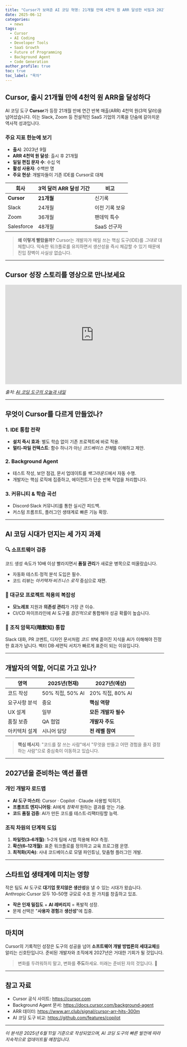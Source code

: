```yaml
---
title: "Cursor가 보여준 AI 코딩 혁명: 21개월 만에 4천억 원 ARR 달성한 비밀과 2027년 개발자의 미래"
date: 2025-06-12
categories: 
  - news
tags: 
  - Cursor
  - AI Coding
  - Developer Tools
  - SaaS Growth
  - Future of Programming
  - Background Agent
  - Code Generation
author_profile: true
toc: true
toc_label: "목차"
---
```


## Cursor, 출시 21개월 만에 4천억 원 ARR을 달성하다

AI 코딩 도구 **Cursor**가 등장 21개월 만에 연간 반복 매출(ARR) 4천억 원(3억 달러)을 넘어섰습니다. 이는 Slack, Zoom 등 전설적인 SaaS 기업의 기록을 단숨에 갈아치운 역사적 성과입니다.

### 주요 지표 한눈에 보기

- **출시**: 2023년 9월  
- **ARR 4천억 원 달성**: 출시 후 21개월  
- **일일 편집 문자 수**: 수십 억  
- **활성 사용자**: 수백만 명  
- **주요 현상**: 개발자들이 기존 IDE를 Cursor로 대체

| 회사 | 3억 달러 ARR 달성 기간 | 비고 |
|------|------------------------|------|
| **Cursor** | **21개월** | 신기록 |
| Slack | 24개월 | 이전 기록 보유 |
| Zoom | 36개월 | 팬데믹 특수 |
| Salesforce | 48개월 | SaaS 선구자 |

> **왜 이렇게 빨랐을까?** Cursor는 개발자가 매일 쓰는 핵심 도구(IDE)를 *그대로* 대체합니다. 익숙한 워크플로를 유지하면서 생산성을 즉시 체감할 수 있기 때문에 진입 장벽이 사실상 없습니다.

---

## Cursor 성장 스토리를 영상으로 만나보세요

<iframe width="560" height="315" src="https://www.youtube.com/embed/BGgsoIgbT_Y" title="YouTube video player" frameborder="0" allow="accelerometer; autoplay; clipboard-write; encrypted-media; gyroscope; picture-in-picture; web-share" allowfullscreen></iframe>

*출처: [AI 코딩 도구의 오늘과 내일](https://www.youtube.com/watch?v=BGgsoIgbT_Y)*

---

## 무엇이 Cursor를 다르게 만들었나?

### 1. IDE 통합 전략
- **설치 즉시 효과**: 별도 학습 없이 기존 프로젝트에 바로 적용.
- **멀티-파일 컨텍스트**: 함수 하나가 아닌 *코드베이스 전체*를 이해하고 제안.

### 2. Background Agent
- 테스트 작성, 보안 점검, 문서 업데이트를 *백그라운드*에서 자동 수행.
- 개발자는 핵심 로직에 집중하고, 에이전트가 단순 반복 작업을 처리합니다.

### 3. 커뮤니티 & 학습 곡선
- Discord·Slack 커뮤니티를 통한 실시간 피드백.
- 커스텀 프롬프트, 플러그인 생태계로 빠른 기능 확장.

---

## AI 코딩 시대가 던지는 세 가지 과제

### 🔍 소프트웨어 검증

코드 생성 속도가 10배 이상 빨라지면서 **품질 관리**가 새로운 병목으로 떠올랐습니다.

- 자동화 테스트·정적 분석 도입은 필수.
- 코드 리뷰는 *아키텍처·비즈니스 로직* 중심으로 재편.

### 🏢 대규모 프로젝트 적용의 복잡성

- **모노레포** 지원과 **의존성 관리**가 가장 큰 이슈.  
- CI/CD 파이프라인에 AI 도구를 *점진적으로* 통합해야 성공 확률이 높습니다.

### 🧠 조직 암묵지(暗默知) 통합

Slack 대화, PR 코멘트, 디자인 문서처럼 *코드 밖*에 흩어진 지식을 AI가 이해해야 진정한 효과가 납니다. 벡터 DB·세먼틱 서치가 빠르게 표준이 되는 이유입니다.

---

## 개발자의 역할, 어디로 가고 있나?

| 영역 | 2025년(현재) | 2027년(예상) |
|------|--------------|--------------|
| 코드 작성 | 50% 직접, 50% AI | 20% 직접, 80% AI |
| 요구사항 분석 | 중요 | **핵심 역량** |
| UX 설계 | 일부 | **모든 개발자 필수** |
| 품질 보증 | QA 협업 | **개발자 주도** |
| 아키텍처 설계 | 시니어 담당 | **전 레벨 참여** |

> **핵심 메시지**: "코드를 잘 쓰는 사람"에서 "무엇을 만들고 어떤 경험을 줄지 결정하는 사람"으로 중심축이 이동하고 있습니다.

---

## 2027년을 준비하는 액션 플랜

### 개인 개발자 로드맵

- **AI 도구 마스터**: Cursor · Copilot · Claude 사용법 익히기.  
- **프롬프트 엔지니어링**: AI에게 *정확히* 원하는 결과를 얻는 기술.  
- **코드 품질 검증**: AI가 만든 코드를 테스트·리팩터링할 능력.

### 조직 차원의 단계적 도입

1. **파일럿(3–6개월)**: 1–2개 팀에 시범 적용해 ROI 측정.  
2. **확산(6–12개월)**: 표준 워크플로를 정의하고 교육 프로그램 운영.  
3. **최적화(지속)**: 사내 코드베이스로 모델 파인튜닝, 맞춤형 플러그인 개발.

---

## 스타트업 생태계에 미치는 영향

작은 팀도 AI 도구로 **대기업 못지않은 생산성**을 낼 수 있는 시대가 왔습니다. Anthropic·Cursor 모두 10–50명 규모로 수조 원 가치를 창출하고 있죠.

- **작은 인재 밀집도** + **AI 레버리지** = 폭발적 성장.  
- 문제 선택은 "**사용자 경험**과 **생산성**"에 집중.

---

## 마치며

Cursor의 기록적인 성장은 도구의 성공을 넘어 **소프트웨어 개발 방법론의 세대교체**를 알리는 신호탄입니다. 준비된 개발자와 조직에게 2027년은 거대한 기회가 될 것입니다.

> 변화를 두려워하지 말고, 변화를 **주도**하세요. 미래는 준비된 자의 것입니다. 🚀

---

## 참고 자료

- Cursor 공식 사이트: <https://cursor.com>
- Background Agent 문서: <https://docs.cursor.com/background-agent>
- ARR 데이터: <https://www.arr.club/signal/cursor-arr-hits-300m>
- AI 코딩 도구 비교: <https://github.com/features/copilot>

---

*이 분석은 2025년 6월 11일 기준으로 작성되었으며, AI 코딩 도구의 빠른 발전에 따라 지속적으로 업데이트될 예정입니다.* 